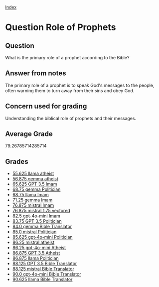 
[Index](../../index.md)
# Question Role of Prophets
## Question
What is the primary role of a prophet according to the Bible?

## Answer from notes
The primary role of a prophet is to speak God's messages to the people, often warning them to turn away from their sins and obey God.

## Concern used for grading
Understanding the biblical role of prophets and their messages.

## Average Grade
79.26785714285714

## Grades
 * [55.625 llama atheist](../answers/llama_atheist/Role_of_Prophets.md)
 * [56.875 gemma atheist](../answers/gemma_atheist/Role_of_Prophets.md)
 * [65.625 GPT 3.5 Imam](../answers/GPT_3.5_Imam/Role_of_Prophets.md)
 * [68.75 gemma Politician](../answers/gemma_Politician/Role_of_Prophets.md)
 * [68.75 llama Imam](../answers/llama_Imam/Role_of_Prophets.md)
 * [71.25 gemma Imam](../answers/gemma_Imam/Role_of_Prophets.md)
 * [76.875 mistral Imam](../answers/mistral_Imam/Role_of_Prophets.md)
 * [76.875 mistral 1.75 vectored](../answers/mistral_1.75_vectored/Role_of_Prophets.md)
 * [82.5 gpt-4o-mini Imam](../answers/gpt-4o-mini_Imam/Role_of_Prophets.md)
 * [83.75 GPT 3.5 Politician](../answers/GPT_3.5_Politician/Role_of_Prophets.md)
 * [84.0 gemma Bible Translator](../answers/gemma_Bible_Translator/Role_of_Prophets.md)
 * [85.0 mistral Politician](../answers/mistral_Politician/Role_of_Prophets.md)
 * [85.625 gpt-4o-mini Politician](../answers/gpt-4o-mini_Politician/Role_of_Prophets.md)
 * [86.25 mistral atheist](../answers/mistral_atheist/Role_of_Prophets.md)
 * [86.25 gpt-4o-mini Atheist](../answers/gpt-4o-mini_Atheist/Role_of_Prophets.md)
 * [86.875 GPT 3.5 Atheist](../answers/GPT_3.5_Atheist/Role_of_Prophets.md)
 * [86.875 llama Politician](../answers/llama_Politician/Role_of_Prophets.md)
 * [88.125 GPT 3.5 Bible Translator](../answers/GPT_3.5_Bible_Translator/Role_of_Prophets.md)
 * [88.125 mistral Bible Translator](../answers/mistral_Bible_Translator/Role_of_Prophets.md)
 * [90.0 gpt-4o-mini Bible Translator](../answers/gpt-4o-mini_Bible_Translator/Role_of_Prophets.md)
 * [90.625 llama Bible Translator](../answers/llama_Bible_Translator/Role_of_Prophets.md)

